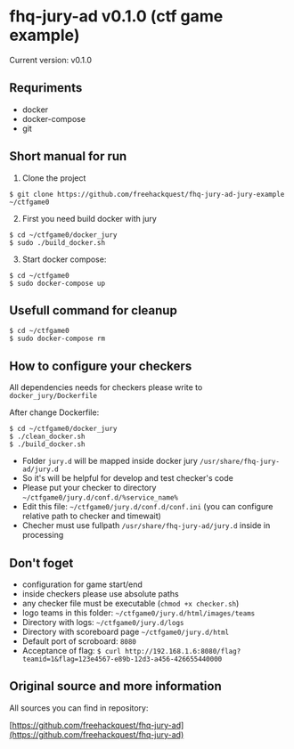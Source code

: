 # fhq-jury-ad v0.1.0 (ctf game example)

Current version: v0.1.0

## Requriments

* docker
* docker-compose
* git

## Short manual for run

1. Clone the project
```
$ git clone https://github.com/freehackquest/fhq-jury-ad-jury-example ~/ctfgame0
```

2. First you need build docker with jury

```
$ cd ~/ctfgame0/docker_jury
$ sudo ./build_docker.sh
```

3. Start docker compose: 
```
$ cd ~/ctfgame0 
$ sudo docker-compose up
```

## Usefull command for cleanup

```
$ cd ~/ctfgame0
$ sudo docker-compose rm
```

## How to configure your checkers

All dependencies needs for checkers please write to `docker_jury/Dockerfile`

After change Dockerfile:

```
$ cd ~/ctfgame0/docker_jury
$ ./clean_docker.sh
$ ./build_docker.sh
```

* Folder `jury.d` will be mapped inside docker jury `/usr/share/fhq-jury-ad/jury.d`
* So it's will be helpful for develop and test checker's code
* Please put your checker to directory `~/ctfgame0/jury.d/conf.d/%service_name%`
* Edit this file: `~/ctfgame0/jury.d/conf.d/conf.ini` (you can configure relative path to checker and timewait)
* Checher must use fullpath `/usr/share/fhq-jury-ad/jury.d` inside in processing

## Don't foget

* configuration for game start/end
* inside checkers please use absolute paths
* any checker file must be executable (`chmod +x checker.sh`)
* logo teams in this folder: `~/ctfgame0/jury.d/html/images/teams`
* Directory with logs: `~/ctfgame0/jury.d/logs`
* Directory with scoreboard page `~/ctfgame0/jury.d/html`
* Default port of scroboard: `8080`
* Acceptance of flag: `$ curl http://192.168.1.6:8080/flag?teamid=1&flag=123e4567-e89b-12d3-a456-426655440000`

## Original source and more information

All sources you can find in repository:

[https://github.com/freehackquest/fhq-jury-ad](https://github.com/freehackquest/fhq-jury-ad)
